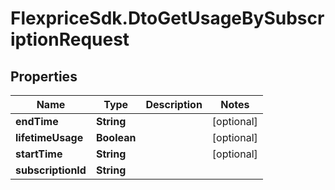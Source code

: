 # FlexpriceSdk.DtoGetUsageBySubscriptionRequest

## Properties

Name | Type | Description | Notes
------------ | ------------- | ------------- | -------------
**endTime** | **String** |  | [optional] 
**lifetimeUsage** | **Boolean** |  | [optional] 
**startTime** | **String** |  | [optional] 
**subscriptionId** | **String** |  | 


